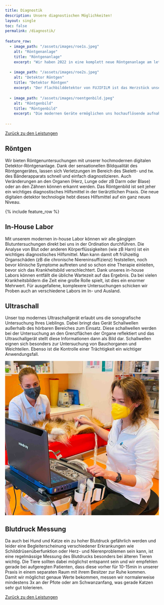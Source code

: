```yaml
---
title: Diagnostik
description: Unsere diagnostischen Möglichkeiten!
layout: single
toc: false
permalink: /diagnostik/

feature_row:
  - image_path: "/assets/images/roe1s.jpeg"
    alt: "Röntgenanlage"
    title: "Röntgenanlage"
    excerpt: "Wir haben 2022 in eine komplett neue Röntgenanlage am letzten Stand der Technik investiert. Das Hightech Gerät produziert erheblich bessere Bilder bei einer wesentlich verringerten Strahlendosis."

  - image_path: "/assets/images/roe2s.jpeg"
    alt: "Detektor Röntgen"
    title: "Detektor Röntgen"
    excerpt: "Der Flachbilddetektor von FUJIFILM ist das Herzstück unserer Röntgenanlage und macht den Unterschied in Hinblick auf die Bildqualität."

  - image_path: "/assets/images/roentgenbild.jpeg"
    alt: "Röntgenbild"
    title: "Röntgenbild"
    excerpt: "Die modernen Geräte ermöglichen uns hochauflösende aufnahmen bei kleinstmöglicher Strahlendosis. Die intelligente Software von FUJIFILM stellt zum Schluss noch die Bildparameter perfekt ein."
    
---
```


<i class="fa-solid fa-arrow-left-long"></i> [Zurück zu den Leistungen](/leistungen/)

## Röntgen

Wir bieten Röntgenuntersuchungen mit unserer hochmodernen digitalen Detektor-Röntgenanlage. Dank der sensationellen Bildqualität des Röntgengerätes, lassen sich Verletzungen im Bereich des Skelett- und tw. des Bänderapparats schnell und einfach diagnostizieren. Auch Veränderungen an den Organen (Herz, Lunge oder zB Darm oder Blase) oder an den Zähnen können erkannt werden. Das Röntgenbild ist seit jeher ein wichtiges diagnostisches Hilfsmittel in der tierärztlichen Praxis. Die neue digitalen detektor technologie hebt dieses Hilfsmittel auf ein ganz neues Niveau.

{% include feature_row %}

## In-House Labor

Mit unserem modernen in-house Labor können wir alle gängigen Blutuntersuchungen direkt bei uns in der Ordination durchführen. 
Die Analyse von Blut oder anderen Körperflüssigkeiten (wie zB Harn) ist ein wichtiges diagnostisches Hilfsmittel. Man kann damit oft frühzeitig Organschäden (zB die chronische Niereninsuffizienz) feststellen, noch bevor klinische Symptome auftreten und so schon eine Therapie einleiten, bevor sich das Krankheitsbild verschlechtert. 
Dank unseres in-house Labors können entfällt die übliche Wartezeit auf das Ergebnis. Da bei vielen Krankheitsbildern die Zeit eine große Rolle spielt, ist dies ein enormer Mehrwert. Für ausgefallene, komplexere Untersuchungen schicken wir Proben auch an verschiedene Labors im In- und Ausland.

## Ultraschall

Unser top modernes Ultraschallgerät erlaubt uns die sonografische Untersuchung Ihres Lieblings. Dabei bringt das Gerät Schallwellen außerhalb des hörbaren Bereiches zum Einsatz. Diese schallwellen werden bei der Untersuchung an den Grenzflächen der Organe reflektiert und das Ultraschallgerät stellt diese Informationen dann als Bild dar.
Schallwellen eignen sich besonders zur Untersuchung von Bauchorganen und Weichteilen. Ebenso ist die Kontrolle einer Trächtigkeit ein wichtiger Anwendungsfall. 

![Ultraschall](../assets/images/ultraschall.jpeg)


## Blutdruck Messung

Da auch bei Hund und Katze ein zu hoher Blutdruck gefährlich werden und leider eine Begleiterscheinung verschiedener Erkrankungen wie Schilddrüsenüberfunktion oder Herz- und Nierenproblemen sein kann, ist eine regelmässige Messung des Blutdrucks besonders bei älteren Tieren wichtig.
Die Tiere sollten dabei möglichst entspannt sein und wir empfehlen gerade bei aufgeregten Patienten, dass diese vorher für 10-15min in unserer Praxis in einem separaten Raum mit ihrem Besitzer zur Ruhe kommen. Damit wir möglichst genaue Werte bekommen, messen wir normalerweise mindestens 3x an der Pfote oder am Schwanzanfang, was gerade Katzen sehr gut tolerieren.

<i class="fa-solid fa-arrow-left-long"></i> [Zurück zu den Leistungen](/leistungen/)